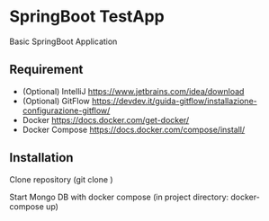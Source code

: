 # SpringBoot TestApp
Basic SpringBoot Application

## Requirement
- (Optional) IntelliJ https://www.jetbrains.com/idea/download
- (Optional) GitFlow https://devdev.it/guida-gitflow/installazione-configurazione-gitflow/
- Docker https://docs.docker.com/get-docker/
- Docker Compose https://docs.docker.com/compose/install/

## Installation
Clone repository (git clone <repository>)

Start Mongo DB with docker compose (in project directory: docker-compose up)
